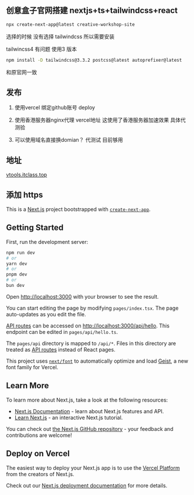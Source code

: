 ##  创意盒子官网搭建 nextjs+ts+tailwindcss+react

``` bash
npx create-next-app@latest creative-workshop-site
```
选择的时候 没有选择 tailwindcss 所以需要安装 

tailwincss4 有问题 使用3  版本

``` bash
npm install -D tailwindcss@3.3.2 postcss@latest autoprefixer@latest
```
 和原官网一致 

## 发布 

1. 使用vercel 绑定github账号 deploy 


2. 使用香港服务器nginx代理 vercel地址 这使用了香港服务器加速效果 具体代测验 

3. 可以使用域名直接换domian？ 代测试   目前够用 

## 地址 

[vtools.itclass.top](http://vtools.itclass.top/)
 
## 添加 https       




This is a [Next.js](https://nextjs.org) project bootstrapped with [`create-next-app`](https://nextjs.org/docs/pages/api-reference/create-next-app).

## Getting Started

First, run the development server:

```bash
npm run dev
# or
yarn dev
# or
pnpm dev
# or
bun dev
```

Open [http://localhost:3000](http://localhost:3000) with your browser to see the result.

You can start editing the page by modifying `pages/index.tsx`. The page auto-updates as you edit the file.

[API routes](https://nextjs.org/docs/pages/building-your-application/routing/api-routes) can be accessed on [http://localhost:3000/api/hello](http://localhost:3000/api/hello). This endpoint can be edited in `pages/api/hello.ts`.

The `pages/api` directory is mapped to `/api/*`. Files in this directory are treated as [API routes](https://nextjs.org/docs/pages/building-your-application/routing/api-routes) instead of React pages.

This project uses [`next/font`](https://nextjs.org/docs/pages/building-your-application/optimizing/fonts) to automatically optimize and load [Geist](https://vercel.com/font), a new font family for Vercel.

## Learn More

To learn more about Next.js, take a look at the following resources:

- [Next.js Documentation](https://nextjs.org/docs) - learn about Next.js features and API.
- [Learn Next.js](https://nextjs.org/learn-pages-router) - an interactive Next.js tutorial.

You can check out [the Next.js GitHub repository](https://github.com/vercel/next.js) - your feedback and contributions are welcome!

## Deploy on Vercel

The easiest way to deploy your Next.js app is to use the [Vercel Platform](https://vercel.com/new?utm_medium=default-template&filter=next.js&utm_source=create-next-app&utm_campaign=create-next-app-readme) from the creators of Next.js.

Check out our [Next.js deployment documentation](https://nextjs.org/docs/pages/building-your-application/deploying) for more details.
